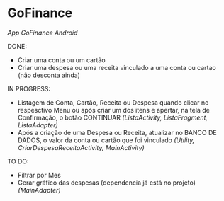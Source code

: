 # GoFinance
*App GoFinance Android*

DONE:

- Criar uma conta ou um cartão
- Criar uma despesa ou uma receita vinculado a uma conta ou cartao (não desconta ainda)

IN PROGRESS:

- Listagem de Conta, Cartão, Receita ou Despesa quando clicar no respesctivo Menu ou após criar um dos itens e apertar, na tela de Confirmação, o botão CONTINUAR *(ListaActivity, ListaFragment, ListaAdapter)*
- Após a criação de uma Despesa ou Receita, atualizar no BANCO DE DADOS, o valor da conta ou cartão que foi vinculado *(Utility, CriarDespesaReceitaActivity, MainActivity)*

TO DO:

- Filtrar por Mes
- Gerar gráfico das despesas (dependencia já está no projeto) *(MainAdapter)*
